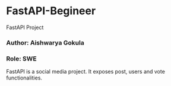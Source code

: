 # FastAPI-Begineer
FastAPI Project
### Author: Aishwarya Gokula
### Role: SWE

FastAPI is a social media project. It exposes post, users and vote functionalities.

